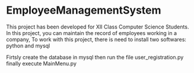 # EmployeeManagementSystem
This project has been developed for XII Class Computer Science Students. In this project, you can maintain the record of employees working in a company,
To work with this project, there is need to install two softwares:
python and mysql

Firtsly create the database in mysql then run the file user_registration.py finally execute MainMenu.py
